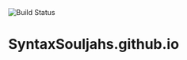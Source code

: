 <img src="https://github.com/Syntax-Souljahs/RecCenterWarriors/workflows/meteor-application-template-react/badge.svg" alt="Build Status">

# SyntaxSouljahs.github.io

